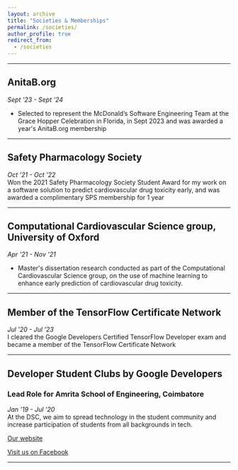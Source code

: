 ```yaml
---
layout: archive
title: "Societies & Memberships"
permalink: /societies/
author_profile: true
redirect_from:
  - /societies
---
```


<hr>

## AnitaB.org
_Sept '23 - Sept '24_
<br>
- Selected to represent the McDonald’s Software Engineering Team at the Grace Hopper Celebration in Florida, in Sept 2023 and was awarded a year's AnitaB.org membership

<hr>

## Safety Pharmacology Society
_Oct '21 - Oct '22_
<br>
Won the 2021 Safety Pharmacology Society Student Award for my work on a software solution to predict cardiovascular drug toxicity early, and was awarded a complimentary SPS membership for 1 year
<hr>



## Computational Cardiovascular Science group, University of Oxford
_Apr '21 - Nov '21_
<br>
- Master's dissertation research conducted as part of the Computational Cardiovascular Science group, on the use of machine learning to enhance early prediction of cardiovascular drug toxicity.

<hr>

## Member of the TensorFlow Certificate Network
_Jul '20 - Jul '23_
<br>
I cleared the Google Developers Certified TensorFlow Developer exam and became a member of the TensorFlow Certificate Network

<hr>


## Developer Student Clubs by Google Developers
### Lead Role for Amrita School of Engineering, Coimbatore
 _Jan '19 - Jul '20_
 <br>
 At the DSC, we aim to spread technology in the student community and increase participation of students from all backgrounds in tech.

 [Our website](https://sites.google.com/view/dsc-ase-cbe/)

 [Visit us on Facebook](https://www.facebook.com/dsc.ase.cbe/)


<hr>
